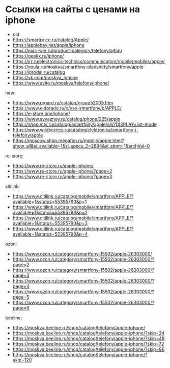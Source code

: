 # Ссылки на сайты с ценами на iphone

- old: 
- <https://smartprice.ru/catalog/Apple/>
- <https://applebay.net/apple/iphone>
- <https://mac-win.ru/product-category/telefony/ajfon/>
- <https://geekx.ru/iphone/>
- https://irr.ru/electronics-technics/communication/mobile/mobiles/apple/
- https://youla.ru/moskva/smartfony-planshety/smartfony/apple
- https://iprodal.ru/catalog
- https://vk.com/moskva_iphone
- https://www.avito.ru/moskva/telefony/iphone/

new:
- https://www.regard.ru/catalog/group52005.htm
- https://www.eldorado.ru/c/vse-smartfony/b/APPLE/
- https://e-store.one/iphone/
- https://www.svyaznoy.ru/catalog/phone/225/apple
- https://shop.mts.ru/catalog/smartfony/apple/all/?DISPLAY=list-mode
- https://www.wildberries.ru/catalog/elektronika/smartfony-i-telefony/apple
- https://moscow.shop.megafon.ru/mobile/apple.html?show_all&si_available=1&si_specs_2=2894&si_sbmt=1&archVal=0

re-store:
- https://www.re-store.ru/apple-iphone/
- https://www.re-store.ru/apple-iphone/?page=2
- https://www.re-store.ru/apple-iphone/?page=3

sitilink:
- https://www.citilink.ru/catalog/mobile/smartfony/APPLE/?available=1&status=55395790&p=1
- https://www.citilink.ru/catalog/mobile/smartfony/APPLE/?available=1&status=55395790&p=2
- https://www.citilink.ru/catalog/mobile/smartfony/APPLE/?available=1&status=55395790&p=3
- https://www.citilink.ru/catalog/mobile/smartfony/APPLE/?available=1&status=55395790&p=4

ozon:
- https://www.ozon.ru/category/smartfony-15502/apple-26303000/
- https://www.ozon.ru/category/smartfony-15502/apple-26303000/?page=2
- https://www.ozon.ru/category/smartfony-15502/apple-26303000/?page=3
- https://www.ozon.ru/category/smartfony-15502/apple-26303000/?page=4
- https://www.ozon.ru/category/smartfony-15502/apple-26303000/?page=5
- https://www.ozon.ru/category/smartfony-15502/apple-26303000/?page=6

beeline:
- https://moskva.beeline.ru/shop/catalog/telefony/apple-iphone/
- https://moskva.beeline.ru/shop/catalog/telefony/apple-iphone/?skip=24
- https://moskva.beeline.ru/shop/catalog/telefony/apple-iphone/?skip=48
- https://moskva.beeline.ru/shop/catalog/telefony/apple-iphone/?skip=72
- https://moskva.beeline.ru/shop/catalog/telefony/apple-iphone/?skip=96
- https://moskva.beeline.ru/shop/catalog/telefony/apple-iphone/?skip=120
